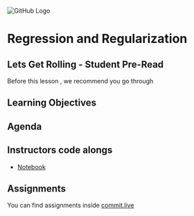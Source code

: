 ![GitHub Logo](https://s3.ap-south-1.amazonaws.com/greyatom-social/GreyAtom-logo.png)

# Regression and Regularization

## Lets Get Rolling - Student Pre-Read
Before this lesson , we recommend you go through

## Learning Objectives 

## Agenda

## Instructors code alongs
* [Notebook]()

## Assignments
You can find assignments inside [commit.live](https://app.commit.live)
